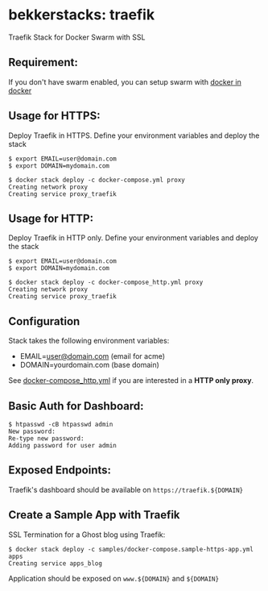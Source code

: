 # bekkerstacks: traefik
Traefik Stack for Docker Swarm with SSL

## Requirement:

If you don't have swarm enabled, you can setup swarm with [docker in docker](https://github.com/bekkerstacks/docker-swarm)

## Usage for HTTPS:

Deploy Traefik in HTTPS. Define your environment variables and deploy the stack

```
$ export EMAIL=user@domain.com
$ export DOMAIN=mydomain.com

$ docker stack deploy -c docker-compose.yml proxy
Creating network proxy
Creating service proxy_traefik
```

## Usage for HTTP:

Deploy Traefik in HTTP only. Define your environment variables and deploy the stack

```
$ export EMAIL=user@domain.com
$ export DOMAIN=mydomain.com

$ docker stack deploy -c docker-compose_http.yml proxy
Creating network proxy
Creating service proxy_traefik
```

## Configuration

Stack takes the following environment variables:

- EMAIL=user@domain.com (email for acme)
- DOMAIN=yourdomain.com (base domain)

See [docker-compose_http.yml](docker-compose_http.yml) if you are interested in a **HTTP only proxy**.

## Basic Auth for Dashboard:

```
$ htpasswd -cB htpasswd admin
New password:
Re-type new password:
Adding password for user admin
```

## Exposed Endpoints:

Traefik's dashboard should be available on `https://traefik.${DOMAIN}`

## Create a Sample App with Traefik

SSL Termination for a Ghost blog using Traefik:

```
$ docker stack deploy -c samples/docker-compose.sample-https-app.yml apps
Creating service apps_blog
```

Application should be exposed on `www.${DOMAIN}` and `${DOMAIN}`
